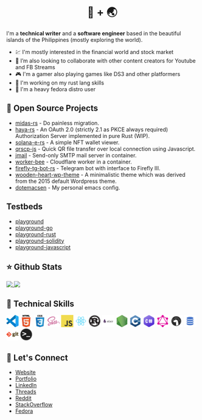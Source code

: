 <h1 align="center">👋 + 🌏</h1>


I'm a __technical writer__ and a __software engineer__ based in the beautiful islands of the Philippines (mostly exploring the world). 

- 💹 I'm mostly interested in the financial world and stock market
- 👯 I’m also looking to collaborate with other content creators for Youtube and FB Streams
- 🎮 I'm a gamer also playing games like DS3 and other platformers
- 🦀 I'm working on my rust lang skills
- 🐧 I'm a heavy fedora distro user

## 🪸 Open Source Projects

- [midas-rs](https://github.com/ffimnsr/midas-rs) - Do painless migration.
- [haya-rs](https://github.com/ffimnsr/haya-rs) - An OAuth 2.0 (strictly 2.1 as PKCE always required) Authorization Server implemented in pure Rust (WIP).
- [solana-e-rs](https://github.com/ffimnsr/solana-e-rs) - A simple NFT wallet viewer.
- [qrscp-js](https://github.com/ffimnsr/qrscp-js) - Quick QR file transfer over local connection using Javascript.
- [jmail](https://github.com/ffimnsr/jmail) - Send-only SMTP mail server in container.
- [worker-bee](https://github.com/ffimnsr/worker-bee) - Cloudflare worker in a container.
- [firefly-tg-bot-rs](https://github.com/ffimnsr/firefly-tg-bot-rs) - Telegram bot with interface to Firefly III.
- [wooden-heart-wp-theme](https://github.com/ffimnsr/wooden-heart-wp-theme) - A minimalistic theme which was derived from the 2015 default Wordpress theme.
- [dotemacsen](https://github.com/ffimnsr/dotemacsen) - My personal emacs config.

## Testbeds

- [playground](https://github.com/ffimnsr/playground)
- [playground-go](https://github.com/ffimnsr/playground-go)
- [playground-rust](https://github.com/ffimnsr/playground-rust)
- [playground-solidity](https://github.com/ffimnsr/playground-solidity)
- [playground-javascript](https://github.com/ffimnsr/playground-javascript)

## ⭐ Github Stats

<a href="https://github.com/ffimnsr">
  <img align="top" src="https://github-readme-stats.vercel.app/api/top-langs/?username=ffimnsr&langs_count=10" />
</a>
<a href="https://github.com/ffimnsr">
  <img align="top" src="https://github-readme-stats.vercel.app/api?username=ffimnsr&count_private=true&show_icons=true&theme=transparent" />
</a>

## 🚀 Technical Skills

<code><img alt="Visual Studio Code" width="32px" src="https://raw.githubusercontent.com/github/explore/80688e429a7d4ef2fca1e82350fe8e3517d3494d/topics/visual-studio-code/visual-studio-code.png" /></code>
<code><img alt="HTML5" width="32px" src="https://raw.githubusercontent.com/github/explore/80688e429a7d4ef2fca1e82350fe8e3517d3494d/topics/html/html.png" /></code>
<code><img alt="CSS3" width="32px" src="https://raw.githubusercontent.com/github/explore/80688e429a7d4ef2fca1e82350fe8e3517d3494d/topics/css/css.png" /></code>
<code><img alt="Sass" width="32px" src="https://raw.githubusercontent.com/github/explore/80688e429a7d4ef2fca1e82350fe8e3517d3494d/topics/sass/sass.png" /></code>
<code><img alt="JavaScript" width="32px" src="https://raw.githubusercontent.com/github/explore/80688e429a7d4ef2fca1e82350fe8e3517d3494d/topics/javascript/javascript.png" /></code>
<code><img alt="React" width="32px" src="https://raw.githubusercontent.com/github/explore/80688e429a7d4ef2fca1e82350fe8e3517d3494d/topics/react/react.png" /></code>
<code><img alt="Rust" width="32px" src="https://raw.githubusercontent.com/github/explore/e94815998e4e0713912fed477a1f346ec04c3da2/topics/rust/rust.png" /></code>
<code><img alt="Elixir" width="32px" src="https://raw.githubusercontent.com/github/explore/e94815998e4e0713912fed477a1f346ec04c3da2/topics/elixir/elixir.png" /></code>
<code><img alt="Node.js" width="32px" src="https://raw.githubusercontent.com/github/explore/80688e429a7d4ef2fca1e82350fe8e3517d3494d/topics/nodejs/nodejs.png" /></code>
<code><img alt="C++" width="32px" src="https://raw.githubusercontent.com/github/explore/e94815998e4e0713912fed477a1f346ec04c3da2/topics/cpp/cpp.png" /></code>
<code><img alt="C#" width="32px" src="https://raw.githubusercontent.com/github/explore/e94815998e4e0713912fed477a1f346ec04c3da2/topics/csharp/csharp.png" /></code>
<code><img alt="GraphQL" width="32px" src="https://raw.githubusercontent.com/github/explore/80688e429a7d4ef2fca1e82350fe8e3517d3494d/topics/graphql/graphql.png" /></code>
<code><img alt="Deno" width="32px" src="https://raw.githubusercontent.com/github/explore/361e2821e2dea67711cde99c9c40ed357061cf27/topics/deno/deno.png" /></code>
<code><img alt="SQL" width="32px" src="https://raw.githubusercontent.com/github/explore/80688e429a7d4ef2fca1e82350fe8e3517d3494d/topics/sql/sql.png" /></code>
<code><img alt="Git" width="32px" src="https://raw.githubusercontent.com/github/explore/80688e429a7d4ef2fca1e82350fe8e3517d3494d/topics/git/git.png" /></code>
<code><img alt="Terminal" width="32px" src="https://raw.githubusercontent.com/github/explore/80688e429a7d4ef2fca1e82350fe8e3517d3494d/topics/terminal/terminal.png" /></code>

## 🔗 Let's Connect

- [Website](https://www.vastorigins.com)
- [Portfolio](https://me.vastorigins.com)
- [LinkedIn](https://www.linkedin.com/in/ffimnsr)
- [Threads](https://threads.net/@ffimnsr)
- [Reddit](https://www.reddit.com/user/ffimnsr)
- [StackOverflow](https://stackoverflow.com/users/1406063/edward-fitz-abucay)
- [Fedora](https://eabucay.fedorapeople.org)

